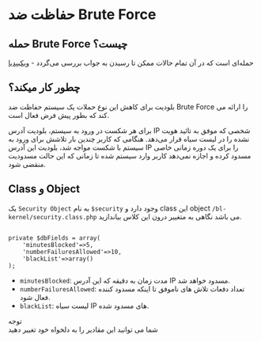 # حفاظت ضد Brute Force
<!-- position: 2 -->

## حمله Brute Force چیست؟

حمله‌ای است که در آن تمام حالات ممکن تا رسیدن به جواب بررسی می‌گردد - [ویکیپدیا](https://fa.wikipedia.org/wiki/%D8%AD%D9%85%D9%84%D9%87_%D8%AC%D8%B3%D8%AA%D8%AC%D9%88%DB%8C_%D9%81%D8%B1%D8%A7%DA%AF%DB%8C%D8%B1)

## چطور کار میکند؟
بلودیت برای کاهش این نوع حملات یک سیستم حفاظت ضد Brute Force را ارائه می کند که بطور پیش فرض فعال است.

برای هر شکست در ورود به سیستم، بلودیت آدرس IP شخصی که موفق به تائید هویت نشده را در لیست سیاه قرار می‌دهد. هنگامی که کاربر چندین بار تلاشش برای ورود به سیستم با شکست مواجه شد، بلودیت این آدرس IP را برای یک دوره زمانی خاصی مسدود کرده و اجازه نمی‌دهد کاربر وارد سیستم شده تا زمانی که این حالت مسدودیت منقضی شود.

## Class و Object
یک `Security Object` به نام `$security` وجود دارد و class این object  `/bl-kernel/security.class.php` می باشد نگاهی به متغییر درون این کلاس بیاندازید.

<pre><code data-language="php">
private $dbFields = array(
    'minutesBlocked'=>5,
    'numberFailuresAllowed'=>10,
    'blackList'=>array()
);
</code></pre>

- `minutesBlocked`: مدت زمان به دقیقه که این آدرس IP مسدود خواهد شد.
- `numberFailuresAllowed`: تعداد دفعات تلاش های ناموفق تا اینکه مسدود کننده فعال شود.
- `blackList`: لیست سیاه IP های مسدود شده.

<div class="note">
<div class="title">توجه</div>
شما می توانید این مقادیر را به دلخواه خود تغییر دهید
</div>
